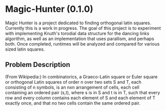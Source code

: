 # Magic-Hunter (0.1.0)
Magic Hunter is a project dedicated to finding orthogonal latin squares.  Currently this is a work in progress.  The goal of this project is to experiment with implementing Knuth's torodial data structure for the dancing links algorithm, as well as an implementation that uses parallism, and perhaps both.  Once completed, runtimes will be analyzed and compared for various sized latin squares.

## Problem Description ##

(From Wikipedia:) In combinatorics, a Graeco-Latin square or Euler square or orthogonal Latin squares of order n over two sets S and T, each consisting of n symbols, is an nxn arrangement of cells, each cell containing an ordered pair (s,t), where s is in S and t is in T, such that every row and every column contains each element of S and each element of T exactly once, and that no two cells contain the same ordered pair.

